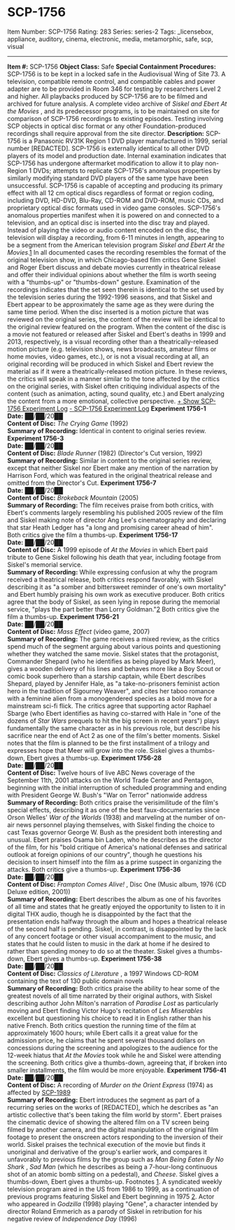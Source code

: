 # SCP-1756
Item Number: SCP-1756
Rating: 283
Series: series-2
Tags: _licensebox, appliance, auditory, cinema, electronic, media, metamorphic, safe, scp, visual

---

**Item #:** SCP-1756
**Object Class:** Safe
**Special Containment Procedures:** SCP-1756 is to be kept in a locked safe in the Audiovisual Wing of Site 73. A television, compatible remote control, and compatible cables and power adapter are to be provided in Room 346 for testing by researchers Level 2 and higher. All playbacks produced by SCP-1756 are to be filmed and archived for future analysis. A complete video archive of _Siskel and Ebert At the Movies_ , and its predecessor programs, is to be maintained on site for comparison of SCP-1756 recordings to existing episodes. Testing involving SCP objects in optical disc format or any other Foundation-produced recordings shall require approval from the site director.
**Description:** SCP-1756 is a Panasonic RV31K Region 1 DVD player manufactured in 1999, serial number [REDACTED]. SCP-1756 is externally identical to all other DVD players of its model and production date. Internal examination indicates that SCP-1756 has undergone aftermarket modification to allow it to play non-Region 1 DVDs; attempts to replicate SCP-1756's anomalous properties by similarly modifying standard DVD players of the same type have been unsuccessful. SCP-1756 is capable of accepting and producing its primary effect with all 12 cm optical discs regardless of format or region coding, including DVD, HD-DVD, Blu-Ray, CD-ROM and DVD-ROM, music CDs, and proprietary optical disc formats used in video game consoles.
SCP-1756's anomalous properties manifest when it is powered on and connected to a television, and an optical disc is inserted into the disc tray and played. Instead of playing the video or audio content encoded on the disc, the television will display a recording, from 6-11 minutes in length, appearing to be a segment from the American television program _Siskel and Ebert At the Movies_.[1](javascript:;) In all documented cases the recording resembles the format of the original television show, in which Chicago-based film critics Gene Siskel and Roger Ebert discuss and debate movies currently in theatrical release and offer their individual opinions about whether the film is worth seeing with a "thumbs-up" or "thumbs-down" gesture. Examination of the recordings indicates that the set seen therein is identical to the set used by the television series during the 1992-1996 seasons, and that Siskel and Ebert appear to be approximately the same age as they were during the same time period.
When the disc inserted is a motion picture that was reviewed on the original series, the content of the review will be identical to the original review featured on the program. When the content of the disc is a movie not featured or released after Siskel and Ebert's deaths in 1999 and 2013, respectively, is a visual recording other than a theatrically-released motion picture (e.g. television shows, news broadcasts, amateur films or home movies, video games, etc.), or is not a visual recording at all, an original recording will be produced in which Siskel and Ebert review the material as if it were a theatrically-released motion picture. In these reviews, the critics will speak in a manner similar to the tone affected by the critics on the original series, with Siskel often critiquing individual aspects of the content (such as animation, acting, sound quality, etc.) and Ebert analyzing the content from a more emotional, collective perspective.
[\+ Show SCP-1756 Experiment Log](javascript:;)
[\- SCP-1756 Experiment Log](javascript:;)
**Experiment 1756-1**  
**Date:** ██/██/20██  
**Content of Disc:** _The Crying Game_ (1992)  
**Summary of Recording:** Identical in content to original series review.
**Experiment 1756-3**  
**Date:** ██/██/20██  
**Content of Disc:** _Blade Runner_ (1982) (Director's Cut version, 1992)  
**Summary of Recording:** Similar in content to the original series review, except that neither Siskel nor Ebert make any mention of the narration by Harrison Ford, which was featured in the original theatrical release and omitted from the Director's Cut.
**Experiment 1756-7**  
**Date:** ██/██/20██  
**Content of Disc:** _Brokeback Mountain_ (2005)  
**Summary of Recording:** The film receives praise from both critics, with Ebert's comments largely resembling his published 2005 review of the film and Siskel making note of director Ang Lee's cinematography and declaring that star Heath Ledger has "a long and promising career ahead of him". Both critics give the film a thumbs-up.
**Experiment 1756-17**  
**Date:** ██/██/20██  
**Content of Disc:** A 1999 episode of _At the Movies_ in which Ebert paid tribute to Gene Siskel following his death that year, including footage from Siskel's memorial service.  
**Summary of Recording:** While expressing confusion at why the program received a theatrical release, both critics respond favorably, with Siskel describing it as "a somber and bittersweet reminder of one's own mortality" and Ebert humbly praising his own work as executive producer. Both critics agree that the body of Siskel, as seen lying in repose during the memorial service, "plays the part better than Lorry Goldman."[2](javascript:;) Both critics give the film a thumbs-up.
**Experiment 1756-21**  
**Date:** ██/██/20██  
**Content of Disc:** _Mass Effect_ (video game, 2007)  
**Summary of Recording:** The game receives a mixed review, as the critics spend much of the segment arguing about various points and questioning whether they watched the same movie. Siskel states that the protagonist, Commander Shepard (who he identifies as being played by Mark Meer), gives a wooden delivery of his lines and behaves more like a Boy Scout or comic book superhero than a starship captain, while Ebert describes Shepard, played by Jennifer Hale, as "a take-no-prisoners feminist action hero in the tradition of Sigourney Weaver", and cites her taboo romance with a feminine alien from a monogendered species as a bold move for a mainstream sci-fi flick. The critics agree that supporting actor Raphael Sbarge (who Ebert identifies as having co-starred with Hale in "one of the dozens of _Star Wars_ prequels to hit the big screen in recent years") plays fundamentally the same character as in his previous role, but describe his sacrifice near the end of Act 2 as one of the film's better moments. Siskel notes that the film is planned to be the first installment of a trilogy and expresses hope that Meer will grow into the role. Siskel gives a thumbs-down, Ebert gives a thumbs-up.
**Experiment 1756-28**  
**Date:** ██/██/20██  
**Content of Disc:** Twelve hours of live ABC News coverage of the September 11th, 2001 attacks on the World Trade Center and Pentagon, beginning with the initial interruption of scheduled programming and ending with President George W. Bush's "War on Terror" nationwide address  
**Summary of Recording:** Both critics praise the verisimilitude of the film's special effects, describing it as one of the best faux-documentaries since Orson Welles' _War of the Worlds_ (1938) and marveling at the number of on-air news personnel playing themselves, with Siskel finding the choice to cast Texas governor George W. Bush as the president both interesting and unusual. Ebert praises Osama bin Laden, who he describes as the director of the film, for his "bold critique of America's national defenses and satirical outlook at foreign opinions of our country", though he questions his decision to insert himself into the film as a prime suspect in organizing the attacks. Both critics give a thumbs-up.
**Experiment 1756-36**  
**Date:** ██/██/20██  
**Content of Disc:** _Frampton Comes Alive!_ , Disc One (Music album, 1976 (CD Deluxe edition, 2001))  
**Summary of Recording:** Ebert describes the album as one of his favorites of all time and states that he greatly enjoyed the opportunity to listen to it in digital THX audio, though he is disappointed by the fact that the presentation ends halfway through the album and hopes a theatrical release of the second half is pending. Siskel, in contrast, is disappointed by the lack of any concert footage or other visual accompaniment to the music, and states that he could listen to music in the dark at home if he desired to rather than spending money to do so at the theater. Siskel gives a thumbs-down, Ebert gives a thumbs-up.
**Experiment 1756-38**  
**Date:** ██/██/20██  
**Content of Disc:** _Classics of Literature_ , a 1997 Windows CD-ROM containing the text of 130 public domain novels  
**Summary of Recording:** Both critics praise the ability to hear some of the greatest novels of all time narrated by their original authors, with Siskel describing author John Milton's narration of _Paradise Lost_ as particularly moving and Ebert finding Victor Hugo's recitation of _Les Miserables_ excellent but questioning his choice to read it in English rather than his native French. Both critics question the running time of the film at approximately 1600 hours; while Ebert calls it a great value for the admission price, he claims that he spent several thousand dollars on concessions during the screening and apologizes to the audience for the 12-week hiatus that _At the Movies_ took while he and Siskel were attending the screening. Both critics give a thumbs-down, agreeing that, if broken into smaller installments, the film would be more enjoyable.
**Experiment 1756-41**  
**Date:** ██/██/20██  
**Content of Disc:** A recording of _Murder on the Orient Express_ (1974) as affected by [SCP-1989](/scp-1989)  
**Summary of Recording:** Ebert introduces the segment as part of a recurring series on the works of [REDACTED], which he describes as "an artistic collective that's been taking the film world by storm". Ebert praises the cinematic device of showing the altered film on a TV screen being filmed by another camera, and the digital manipulation of the original film footage to present the onscreen actors responding to the inversion of their world. Siskel praises the technical execution of the movie but finds it unoriginal and derivative of the group's earlier work, and compares it unfavorably to previous films by the group such as _Man Being Eaten By No Shark_ , _Sad Man_ (which he describes as being a 7-hour-long continuous shot of an atomic bomb sitting on a pedestal), and _Cheese_. Siskel gives a thumbs-down, Ebert gives a thumbs-up.
Footnotes
[1](javascript:;). A syndicated weekly television program aired in the US from 1986 to 1999, as a continuation of previous programs featuring Siskel and Ebert beginning in 1975
[2](javascript:;). Actor who appeared in _Godzilla_ (1998) playing "Gene", a character intended by director Roland Emmerich as a parody of Siskel in retribution for his negative review of _Independence Day_ (1996)